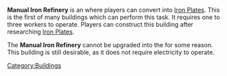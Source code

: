 **Manual Iron Refinery** is an [](Industry_Buildings.md) where players can convert [](Raw_Iron.md) into [Iron Plates](Iron_Plates.md "wikilink").
This is the first of many buildings which can perform this task. It
requires one to three workers to operate. Players can construct this
building after researching [Iron Plates](Iron_Plates_(Tech).md "wikilink").

The **Manual Iron Refinery** cannot be upgraded into the [](Iron_Refinery.md) for some reason. This building is
still desirable, as it does not require electricity to operate.

[Category:Buildings](Category:Buildings "wikilink")